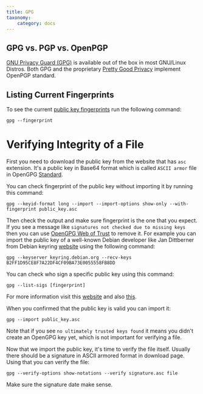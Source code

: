 ```yaml
---
title: GPG
taxonomy:
    category: docs
---
```


## GPG vs. PGP vs. OpenPGP

[GNU Privacy Guard (GPG)](https://en.wikipedia.org/wiki/GNU_Privacy_Guard) is available out of the box in most GNU/Linux Distros. Both GPG and the proprietary [Pretty Good Privacy](https://en.wikipedia.org/wiki/Pretty_Good_Privacy) implement OpenPGP standard.

## Listing Current Fingerprints

To see the current [public key fingerprints](https://en.wikipedia.org/wiki/Public_key_fingerprint) run the following command:

```
gpg --fingerprint
```

# Verifying Integrity of a File

First you need to download the public key from the website that has `asc` extension. It's a public key in Base64 format which is called `ASCII armor` file in OpenGPG [Standard](https://en.wikipedia.org/wiki/Base64#OpenPGP).

You can check fingerprint of the public key without importing it by running this command:

```
gpg --keyid-format long --import --import-options show-only --with-fingerprint public_key.asc
```

Then check the output and make sure fingerprint is the one that you expect. If you see a message like `signatures not checked due to missing keys` then you can use [OpenGPG Web of Trust](https://en.wikipedia.org/wiki/Web_of_trust) to remove it. For example you can import the public key of a well-known Debian developer like Jan Dittberner from Debian keyring [website](https://keyring.debian.org/) using the following command:

```
gpg --keyserver keyring.debian.org --recv-keys B2FF1D95CE8F7A22DF4CF09BA73E0055558FB8DD
```

You can check who sign a specific public key using this command:

```
gpg --list-sigs [fingerprint]
```

For more information visit this [website](https://www.debian.org/events/keysigning) and also [this](https://infra.apache.org/openpgp.html).

When you confirmed that the public key is valid you can import it:

```
gpg --import public_key.asc
```

Note that if you see `no ultimately trusted keys found` it means you didn't create an OpenGPG key yet, which is not important for verifying a file.


Now that we import the public key, it's time to verify the file itself. Usually there should be a signature in ASCII armored format in download page. Using that you can verify the file:

```
gpg --verify-options show-notations --verify signature.asc file
```

Make sure the signature date make sense.
